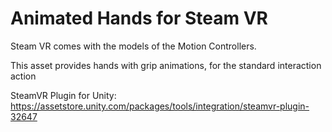 # Animated Hands for Steam VR

Steam VR comes with the models of the Motion Controllers. 

This asset provides hands with grip animations, for the standard interaction action

SteamVR Plugin for Unity: https://assetstore.unity.com/packages/tools/integration/steamvr-plugin-32647
